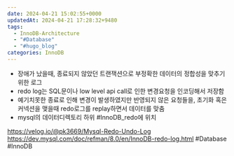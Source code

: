 ```yaml
---
date: 2024-04-21 15:02:55+0000
updatedAt: 2024-04-21 17:28:32+9480
tags:
  - InnoDB-Architecture
  - "#Database"
  - "#hugo_blog"
categories: InnoDB
---
```

- 장애가 났을때, 종료되지 않았던 트랜잭션으로 부정확한 데이터의 정합성을 맞추기 위한 로그
- redo log는 SQL문이나 low level api call로 인한 변경요청을 인코딩해서 저장함
- 예기치못한 종료로 인해 변경이 발생하였지만 반영되지 않은 요청들을, 초기화 혹은 커넥션을 맺을때 redo로그를 replay하면서 데이터를 맞춤
- mysql의 데이터디렉토리 하위 \#InnoDB_redo에 위치


https://velog.io/@pk3669/Mysql-Redo-Undo-Log
https://dev.mysql.com/doc/refman/8.0/en/InnoDB-redo-log.html
#Database 
#InnoDB 